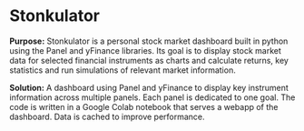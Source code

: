 # Stonkulator

**Purpose:** Stonkulator is a personal stock market dashboard built in python using the Panel and yFinance libraries. Its goal is to display stock market data for selected financial instruments as charts and calculate returns, key statistics and run simulations of relevant market information.

**Solution:** A dashboard using Panel and yFinance to display key instrument information across multiple panels. Each panel is dedicated to one goal. The code is written in a Google Colab notebook that serves a webapp of the dashboard. Data is cached to improve performance.
